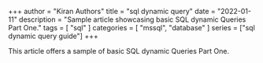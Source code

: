 +++
author = "Kiran Authors"
title = "sql dynamic query"
date = "2022-01-11"
description = "Sample article showcasing basic SQL dynamic Queries Part One."
tags = [
    "sql"
]
categories = [
    "mssql",
    "database"
]
series = ["sql dynamic query guide"]
+++

This article offers a sample of basic  SQL dynamic Queries Part One.